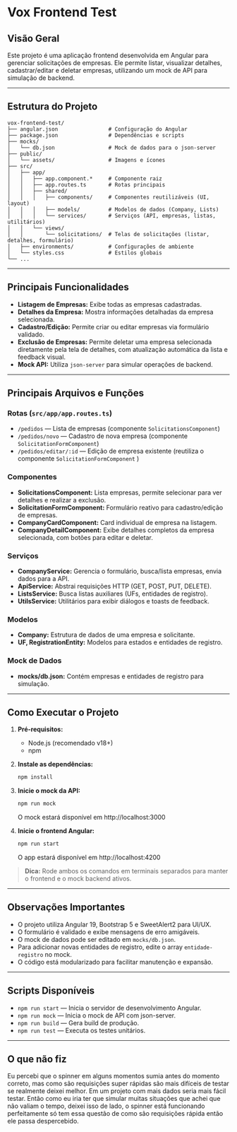 # Vox Frontend Test

## Visão Geral

Este projeto é uma aplicação frontend desenvolvida em Angular para gerenciar solicitações de empresas. Ele permite listar, visualizar detalhes, cadastrar/editar e deletar empresas, utilizando um mock de API para simulação de backend.

---

## Estrutura do Projeto

```
vox-frontend-test/
├── angular.json                # Configuração do Angular
├── package.json                # Dependências e scripts
├── mocks/
│   └── db.json                 # Mock de dados para o json-server
├── public/
│   └── assets/                 # Imagens e ícones
├── src/
│   ├── app/
│   │   ├── app.component.*     # Componente raiz
│   │   ├── app.routes.ts       # Rotas principais
│   │   ├── shared/
│   │   │   ├── components/     # Componentes reutilizáveis (UI, layout)
│   │   │   ├── models/         # Modelos de dados (Company, Lists)
│   │   │   └── services/       # Serviços (API, empresas, listas, utilitários)
│   │   └── views/
│   │       └── solicitations/  # Telas de solicitações (listar, detalhes, formulário)
│   ├── environments/           # Configurações de ambiente
│   └── styles.css              # Estilos globais
└── ...
```

---

## Principais Funcionalidades

- **Listagem de Empresas:** Exibe todas as empresas cadastradas.
- **Detalhes da Empresa:** Mostra informações detalhadas da empresa selecionada.
- **Cadastro/Edição:** Permite criar ou editar empresas via formulário validado.
- **Exclusão de Empresas:** Permite deletar uma empresa selecionada diretamente pela tela de detalhes, com atualização automática da lista e feedback visual.
- **Mock API:** Utiliza `json-server` para simular operações de backend.

---

## Principais Arquivos e Funções

### Rotas (`src/app/app.routes.ts`)

- `/pedidos` — Lista de empresas (componente `SolicitationsComponent`)
- `/pedidos/novo` — Cadastro de nova empresa (componente `SolicitationFormComponent`)
- `/pedidos/editar/:id` — Edição de empresa existente (reutiliza o componente `SolicitationFormComponent` )

### Componentes

- **SolicitationsComponent:** Lista empresas, permite selecionar para ver detalhes e realizar a exclusão.
- **SolicitationFormComponent:** Formulário reativo para cadastro/edição de empresas.
- **CompanyCardComponent:** Card individual de empresa na listagem.
- **CompanyDetailComponent:** Exibe detalhes completos da empresa selecionada, com botões para editar e deletar.

### Serviços

- **CompanyService:** Gerencia o formulário, busca/lista empresas, envia dados para a API.
- **ApiService:** Abstrai requisições HTTP (GET, POST, PUT, DELETE).
- **ListsService:** Busca listas auxiliares (UFs, entidades de registro).
- **UtilsService:** Utilitários para exibir diálogos e toasts de feedback.

### Modelos

- **Company:** Estrutura de dados de uma empresa e solicitante.
- **UF, RegistrationEntity:** Modelos para estados e entidades de registro.

### Mock de Dados

- **mocks/db.json:** Contém empresas e entidades de registro para simulação.

---

## Como Executar o Projeto

1. **Pré-requisitos:**

   - Node.js (recomendado v18+)
   - npm

2. **Instale as dependências:**

   ```bash
   npm install
   ```

3. **Inicie o mock da API:**

   ```bash
   npm run mock
   ```

   O mock estará disponível em http://localhost:3000

4. **Inicie o frontend Angular:**
   ```bash
   npm run start
   ```
   O app estará disponível em http://localhost:4200

> **Dica:** Rode ambos os comandos em terminais separados para manter o frontend e o mock backend ativos.

---

## Observações Importantes

- O projeto utiliza Angular 19, Bootstrap 5 e SweetAlert2 para UI/UX.
- O formulário é validado e exibe mensagens de erro amigáveis.
- O mock de dados pode ser editado em `mocks/db.json`.
- Para adicionar novas entidades de registro, edite o array `entidade-registro` no mock.
- O código está modularizado para facilitar manutenção e expansão.

---

## Scripts Disponíveis

- `npm run start` — Inicia o servidor de desenvolvimento Angular.
- `npm run mock` — Inicia o mock de API com json-server.
- `npm run build` — Gera build de produção.
- `npm run test` — Executa os testes unitários.

---

## O que não fiz

Eu percebi que o spinner em alguns momentos sumia antes do momento correto, mas como são requisições super rápidas são mais difíceis de testar se realmente deixei melhor. Em um projeto com mais dados seria mais fácil testar.
Então como eu iria ter que simular muitas situações que achei que não valiam o tempo, deixei isso de lado, o spinner está funcionando perfeitamente só tem essa questão de como são requisições rápida então ele passa despercebido.
